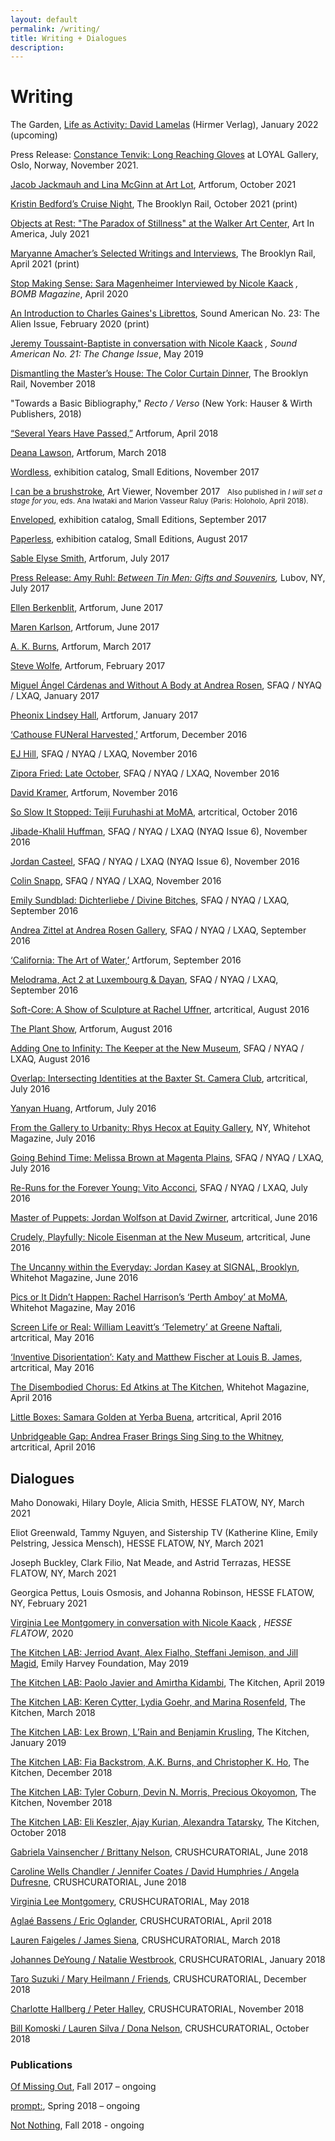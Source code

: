 ```yaml
---
layout: default
permalink: /writing/
title: Writing + Dialogues
description:
---
```

<h1>Writing</h1>

<div class="post">
<p>The Garden, <a href="https://www.hirmerverlag.de/us/titel-88-3/life_as_activity_david_lamelas-2180/" target="_blank" rel="noopener">Life as Activity: David Lamelas</a> (Hirmer Verlag), January 2022 (upcoming)</p>
  <article class="post-content {{page.title}} clearfix">
 <p>Press Release: <a href="https://www.loyalgallery.com/exhibitions/long-reaching-gloves/" target="_blank" rel="noopener">Constance Tenvik: Long Reaching Gloves</a> at LOYAL Gallery, Oslo, Norway, November 2021.</p>
<p><a href="https://www.artforum.com/picks/jacob-jackmauh-and-lina-mcginn-87065" target="_blank" rel="noopener">Jacob Jackmauh and Lina McGinn at Art Lot</a>, Artforum, October 2021</p>
<p><a href="https://brooklynrail.org/2021/10/art_books/Kristin-Bedfords-Cruise-Night" target="_blank" rel="noopener">Kristin Bedford’s Cruise Night</a>, The Brooklyn Rail, October 2021 (print)</p>
<p><a href="https://www.artnews.com/art-in-america/aia-reviews/paradox-of-stillness-walker-art-center-1234599083/" target="_blank" rel="noopener">Objects at Rest: "The Paradox of Stillness" at the Walker Art Center</a>, Art In America, July 2021</p>
<p><a href="https://brooklynrail.org/2021/04/art_books/Maryanne-Amachers-Selected-Writings-and-Interviews" target="_blank" rel="noopener">Maryanne Amacher’s Selected Writings and Interviews</a>, The Brooklyn Rail, April 2021 (print)</p>
    <p><a href="https://bombmagazine.org/articles/sara-magenheimer/" rel="noopener">Stop Making Sense: Sara Magenheimer Interviewed by Nicole Kaack</a> <i>, BOMB Magazine</i>, April 2020</p>
<p><a href="https://soundamerican.org/issues/alien/introduction-charles-gainess-librettos" target="_blank" rel="noopener">An Introduction to Charles Gaines's Librettos</a>, Sound American No. 23: The Alien Issue, February 2020 (print)</p>
<p><a href="https://soundamerican.org/issues/change/jeremy-toussaint-baptiste-conversation" rel="noopener">Jeremy Toussaint-Baptiste in conversation with Nicole Kaack</a> <i>, Sound American No. 21: The Change Issue</i>, May 2019</p>
<p><a href="https://brooklynrail.org/2018/11/artseen/Dismantling-the-Masters-House-The-Color-Curtain-Dinner" target="_blank" rel="noopener">Dismantling the Master’s House: The Color Curtain Dinner</a>, The Brooklyn Rail, November 2018</p>
<p>"Towards a Basic Bibliography," <i>Recto / Verso</i> (New York: Hauser & Wirth Publishers, 2018)</p>
<p><a href="https://www.artforum.com/picks/several-years-have-passed-74968" target="_blank" rel="noopener">“Several Years Have Passed,”</a> Artforum, April 2018</p>
<p><a href="https://www.artforum.com/picks/deana-lawson-74623" target="_blank" rel="noopener">Deana Lawson</a>, Artforum, March 2018</p>
<p><a href="http://www.smalleditionsnyc.com/publications/wordless/">Wordless</a>,&nbsp;exhibition catalog, Small Editions, November 2017</p>
<p><a href="http://artviewer.org/screen-wild-coast-wild-coast-by-boru-obrien-oconnell/" target="_blank" rel="noopener">I can be a brushstroke</a>, Art Viewer, November 2017&nbsp;&nbsp;&nbsp;<small>Also published in<i>&nbsp;I will set a stage for you</i>, eds. Ana Iwataki and Marion Vasseur Raluy (Paris: Holoholo, April 2018).</small></p>
<p><a href="http://www.smalleditionsnyc.com/publications/enveloped/">Enveloped</a>, exhibition catalog, Small Editions, September 2017</p>
<p><a href="http://www.smalleditionsnyc.com/publications/paperless/">Paperless</a>, exhibition catalog, Small Editions, August 2017</p>
<p><a href="https://www.artforum.com/picks/id=69917" target="_blank" rel="noopener">Sable Elyse Smith</a>, Artforum, July 2017</p>
<p><a href="http://www.lubov.nyc/exhibitions/2017_07_ruhl/2017_07_ruhl.html">Press Release: Amy Ruhl:&nbsp;</a><em><a href="http://www.lubov.nyc/exhibitions/2017_07_ruhl/2017_07_ruhl.html" target="_blank" rel="noopener">Between Tin Men: Gifts and Souvenirs</a>,&nbsp;</em>Lubov, NY, July 2017</p>
<p><a href="https://www.artforum.com/picks/id=68937" target="_blank" rel="noopener">Ellen Berkenblit</a>, Artforum, June 2017</p>
<p><a href="https://www.artforum.com/picks/id=68796" target="_blank" rel="noopener">Maren Karlson</a>, Artforum, June 2017</p>
<p><a href="https://www.artforum.com/picks/id=67039" target="_blank" rel="noopener">A. K. Burns</a>, Artforum, March 2017</p>
<p><a href="https://www.artforum.com/picks/id=66850" target="_blank" rel="noopener">Steve Wolfe</a>, Artforum, February 2017</p>
<p><a href="http://sfaq.us/2017/01/miguel-angel-cardenas-and-without-a-body-at-andrea-rosen/" target="_blank" rel="noopener">Miguel Ángel Cárdenas and Without A Body at Andrea Rosen</a>, SFAQ / NYAQ / LXAQ, January 2017</p>
<p><a href="https://www.artforum.com/picks/id=66012" target="_blank" rel="noopener">Pheonix Lindsey Hall</a>, Artforum, January 2017</p>
<p><a href="https://www.artforum.com/picks/id=65724" target="_blank" rel="noopener">‘Cathouse FUNeral Harvested,’</a>&nbsp;Artforum, December 2016</p>
<p><a href="http://sfaq.us/2016/11/ej-hill-in-conversation-with-nicole-kaack/" target="_blank" rel="noopener">EJ Hill</a>,&nbsp;SFAQ / NYAQ / LXAQ, November 2016</p>
<p><a href="http://sfaq.us/2016/11/zipora-fried-late-october/" target="_blank" rel="noopener">Zipora Fried: Late October</a>,&nbsp;SFAQ / NYAQ / LXAQ, November 2016</p>
<p><a href="https://www.artforum.com/picks/id=64610" target="_blank" rel="noopener">David Kramer</a>, Artforum, November 2016</p>
<p><a href="http://www.artcritical.com/2016/10/06/nicole-kaack-on-teiji-furuhashi/" target="_blank" rel="noopener">So Slow It Stopped: Teiji Furuhashi at MoMA</a>, artcritical, October 2016</p>
<p><a href="http://sfaq.us/2017/01/jibade-khalil-huffman-in-conversation-with-nicole-kaack/" target="_blank" rel="noopener">Jibade-Khalil Huffman</a>,&nbsp;SFAQ / NYAQ / LXAQ (NYAQ Issue 6), November 2016</p>
<p><a href="http://sfaq.us/2016/12/jordan-casteel-in-conversation-with-nicole-kaack/" target="_blank" rel="noopener">Jordan Casteel</a>,&nbsp;SFAQ / NYAQ / LXAQ (NYAQ Issue 6), November 2016</p>
<p><a href="http://sfaq.us/2016/11/colin-snapp-in-conversation-with-nicole-kaack/" target="_blank" rel="noopener">Colin Snapp</a>, SFAQ / NYAQ / LXAQ, November 2016</p>
<p><a href="http://sfaq.us/2016/09/emily-sundblad-dichterliebe-divine-bitches/" target="_blank" rel="noopener">Emily Sundblad: Dichterliebe / Divine Bitches</a>, SFAQ / NYAQ / LXAQ, September 2016</p>
<p><a href="http://sfaq.us/2016/09/andrea-zittel-at-andrea-rosen-gallery/" target="_blank" rel="noopener">Andrea Zittel at Andrea Rosen Gallery</a>,&nbsp;SFAQ / NYAQ / LXAQ, September 2016</p>
<p><a href="https://www.artforum.com/picks/id=63528" target="_blank" rel="noopener">‘California: The Art of Water,’</a>&nbsp;Artforum, September 2016</p>
<p><a href="http://sfaq.us/2016/09/melodrama-act-2-at-luxembourg-dayan/" target="_blank" rel="noopener">Melodrama, Act 2 at Luxembourg &amp; Dayan</a>,&nbsp;SFAQ / NYAQ / LXAQ, September 2016</p>
<p><a href="http://www.artcritical.com/2016/08/27/nicole-kaack-on-puff-pieces/" target="_blank" rel="noopener">Soft-Core: A Show of Sculpture at Rachel Uffner</a>, artcritical, August 2016</p>
<p><a href="https://www.artforum.com/picks/id=63134" target="_blank" rel="noopener">The Plant Show</a>, Artforum, August 2016</p>
<p><a href="http://sfaq.us/2016/08/adding-one-to-infinity-the-keeper-at-the-new-museum/" target="_blank" rel="noopener">Adding One to Infinity: The Keeper at the New Museum</a>,&nbsp;SFAQ / NYAQ / LXAQ, August 2016</p>
<p><a href="http://www.artcritical.com/2016/07/29/nicole-kaack-on-ties-that-bind/" target="_blank" rel="noopener">Overlap: Intersecting Identities at the Baxter St. Camera Club</a>, artcritical, July 2016</p>
<p><a href="https://www.artforum.com/picks/id=62378" target="_blank" rel="noopener">Yanyan Huang</a>, Artforum, July 2016</p>
<p><a href="https://whitehotmagazine.com/articles/hecox-at-equity-gallery-ny/3478" target="_blank" rel="noopener">From the Gallery to Urbanity: Rhys Hecox at Equity Gallery</a>, NY, Whitehot Magazine, July 2016</p>
<p><a href="http://sfaq.us/2016/07/going-behind-time-melissa-brown-at-magenta-plains/" target="_blank" rel="noopener">Going Behind Time: Melissa Brown at Magenta Plains</a>,&nbsp;SFAQ / NYAQ / LXAQ, July 2016</p>
<p><a href="http://sfaq.us/2016/07/re-runs-for-the-forever-young-vito-acconci/" target="_blank" rel="noopener">Re-Runs for the Forever Young: Vito Acconci</a>,&nbsp;SFAQ / NYAQ / LXAQ, July 2016</p>
<p><a href="http://www.artcritical.com/2016/06/27/nicole-kaack-on-jordan-wolfson/" target="_blank" rel="noopener">Master of Puppets: Jordan Wolfson at David Zwirner</a>, artcritical, June 2016</p>
<p><a href="http://www.artcritical.com/2016/06/22/nicole-kaack-on-nicole-eisenman/" target="_blank" rel="noopener">Crudely, Playfully: Nicole Eisenman at the New Museum</a>, artcritical, June 2016</p>
<p><a href="https://whitehotmagazine.com/articles/jordan-kasey-at-signal-brooklyn/3448" target="_blank" rel="noopener">The Uncanny within the Everyday: Jordan Kasey at SIGNAL, Brooklyn</a>, Whitehot Magazine, June 2016</p>
<p><a href="https://whitehotmagazine.com/articles/s-perth-amboy-at-moma/3421" target="_blank" rel="noopener">Pics or It Didn’t Happen: Rachel Harrison’s ‘Perth Amboy’ at MoMA</a>, Whitehot Magazine, May 2016</p>
<p><a href="http://www.artcritical.com/2016/05/20/nicole-kaack-and-william-leavitt/" target="_blank" rel="noopener">Screen Life or Real: William Leavitt’s ‘Telemetry’ at Greene Naftali</a>, artcritical, May 2016</p>
<p><a href="http://www.artcritical.com/2016/05/11/nicole-kaack-on-matthew-katy-fischer/" target="_blank" rel="noopener">‘Inventive Disorientation’: Katy and Matthew Fischer at Louis B. James</a>, artcritical, May 2016</p>
<p><a href="https://whitehotmagazine.com/articles/chorus-ed-atkins-at-kitchen/3404" target="_blank" rel="noopener">The Disembodied Chorus: Ed Atkins at The Kitchen</a>, Whitehot Magazine, April 2016</p>
<p><a href="http://www.artcritical.com/2016/04/23/nicole-kaack-on-samara-golden/" target="_blank" rel="noopener">Little Boxes: Samara Golden at Yerba Buena</a>, artcritical, April 2016</p>
<p><a href="http://www.artcritical.com/2016/04/16/nicole-kaack-on-andrea-fraser/" target="_blank" rel="noopener">Unbridgeable Gap: Andrea Fraser Brings Sing Sing to the Whitney</a>, artcritical, April 2016</p>

<h1>Dialogues</h1>
<p>Maho Donowaki, Hilary Doyle, Alicia Smith, HESSE FLATOW, NY, March 2021</p>
<p>Eliot Greenwald, Tammy Nguyen, and Sistership TV (Katherine Kline, Emily Pelstring, Jessica Mensch), HESSE FLATOW, NY, March 2021</p>
<p>Joseph Buckley, Clark Filio, Nat Meade, and Astrid Terrazas, HESSE FLATOW, NY, March 2021</p>
<p>Georgica Pettus, Louis Osmosis, and Johanna Robinson, HESSE FLATOW, NY, February 2021</p>
<p><a href="https://hesseflatow.com/viewing-room/6-virginia-lee-montgomery-in-conversation-with-nicole-kaack/">Virginia Lee Montgomery in conversation with Nicole Kaack</a> <i>, HESSE FLATOW</i>, 2020</p>
<p><a href="https://vimeo.com/338065446" target="_blank" rel="noopener">The Kitchen LAB: Jerriod Avant, Alex Fialho, Steffani Jemison, and Jill Magid</a>, Emily Harvey Foundation, May 2019</p>
<p><a href="https://vimeo.com/336127384" target="_blank" rel="noopener">The Kitchen LAB: Paolo Javier and Amirtha Kidambi</a>, The Kitchen, April 2019</p>
<p><a href="https://vimeo.com/335225230" target="_blank" rel="noopener">The Kitchen LAB: Keren Cytter, Lydia Goehr, and Marina Rosenfeld</a>, The Kitchen, March 2018</p>
<p><a href="https://vimeo.com/314358108" target="_blank" rel="noopener">The Kitchen LAB: Lex Brown, L’Rain and Benjamin Krusling</a>, The Kitchen, January 2019</p>
<p><a href="https://vimeo.com/309339499" target="_blank" rel="noopener">The Kitchen LAB: Fia Backstrom, A.K. Burns, and Christopher K. Ho</a>, The Kitchen, December 2018</p>
<p><a href="http://thekitchen.org/event/the-kitchen-l-a-b-november-5-2018" target="_blank" rel="noopener">The Kitchen LAB: Tyler Coburn, Devin N. Morris, Precious Okoyomon</a>, The Kitchen, November 2018</p>
<p><a href="https://vimeo.com/306042945" target="_blank" rel="noopener">The Kitchen LAB: Eli Keszler, Ajay Kurian, Alexandra Tatarsky</a>, The Kitchen, October 2018</p>
<p><a href="http://www.crush-curatorial.com/gabriela-vainsencher-brittany-nelson" target="_blank" rel="noopener">Gabriela Vainsencher / Brittany Nelson</a>, CRUSHCURATORIAL, June 2018</p>
<p><a href="http://www.crush-curatorial.com/caroline-wells-chandler-jennifer-coates-david-humphrey-angela-dufresne" target="_blank" rel="noopener">Caroline Wells Chandler / Jennifer Coates / David Humphries / Angela Dufresne</a>, CRUSHCURATORIAL, June 2018</p>
<p><a href="http://www.crush-curatorial.com/virginia-lee-montgomery-1" target="_blank" rel="noopener">Virginia Lee Montgomery</a>, CRUSHCURATORIAL, May 2018</p>
<p><a href="http://www.crush-curatorial.com/aglae-bassens-eric-oglander" target="_blank" rel="noopener">Aglaé Bassens / Eric Oglander</a>, CRUSHCURATORIAL, April 2018</p>
<p><a href="http://www.crush-curatorial.com/lauren-faigeles-with-james-siena" target="_blank" rel="noopener">Lauren Faigeles / James Siena</a>, CRUSHCURATORIAL, March 2018</p>
<p><a href="http://www.crush-curatorial.com/johannes-deyoungsam-messer" target="_blank" rel="noopener">Johannes DeYoung / Natalie Westbrook</a>, CRUSHCURATORIAL, January 2018</p>
<p><a href="http://www.crush-curatorial.com/conversations/taro-suzuki-mary-heilmann-friends" target="_blank" rel="noopener">Taro Suzuki / Mary Heilmann / Friends</a>, CRUSHCURATORIAL, December 2018</p>
<p><a href="http://www.crush-curatorial.com/conversations/charlotte-hallberg-peter-halley" target="_blank" rel="noopener">Charlotte Hallberg / Peter Halley</a>, CRUSHCURATORIAL, November 2018</p>
<p><a href="http://www.crush-curatorial.com/conversations/bill-komoski-lauren-silva/" target="_blank" rel="noopener">Bill Komoski / Lauren Silva / Dona Nelson</a>, CRUSHCURATORIAL, October 2018</p>

<h3>Publications</h3>
<p><a href="https://ofmissingout.wordpress.com/" target="_blank" rel="noopener">Of Missing Out</a>, Fall 2017 – ongoing</p>
<p><a href="http://cargocollective.com/promptcolon" target="_blank">prompt:</a>, Spring 2018 – ongoing</p>
<p><a href="http://notnothing.ooo/" target="_blank">Not Nothing</a>, Fall 2018 - ongoing</p>

  </article></div>
